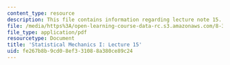 ```yaml
---
content_type: resource
description: This file contains information regarding lecture note 15.
file: /media/https%3A/open-learning-course-data-rc.s3.amazonaws.com/8-333-statistical-mechanics-i-statistical-mechanics-of-particles-fall-2013/fe267b8b9cd08ef331088a380ce89c24_MIT8_333F13_Lec15.pdf
file_type: application/pdf
resourcetype: Document
title: 'Statistical Mechanics I: Lecture 15'
uid: fe267b8b-9cd0-8ef3-3108-8a380ce89c24
---
```

